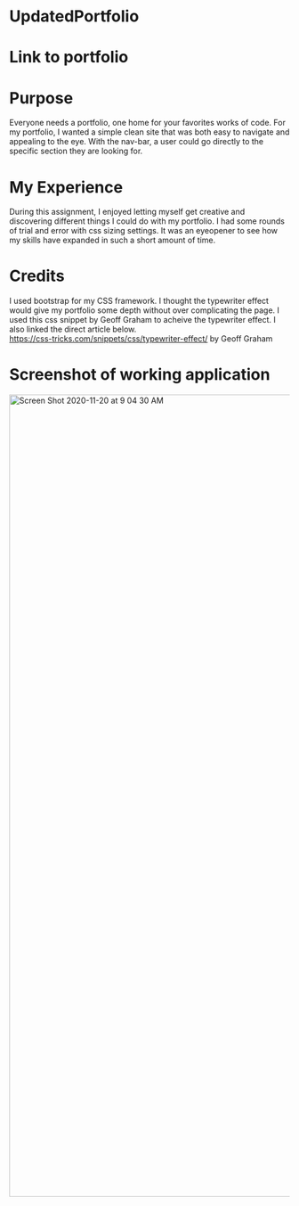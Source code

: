 # UpdatedPortfolio

# Link to portfolio


# Purpose
Everyone needs a portfolio, one home for your favorites works of code. For my portfolio, I wanted a simple clean site that was both easy to navigate and appealing to the eye. With the nav-bar, a user could go directly to the specific section they are looking for. 

# My Experience
During this assignment, I enjoyed letting myself get creative and discovering different things I could do with my portfolio. I had some rounds of trial and error with css sizing settings. It was an eyeopener to see how my skills have expanded in such a short amount of time.

# Credits
I used bootstrap for my CSS framework. I thought the typewriter effect would give my portfolio some depth without over complicating the page. I used this css snippet by Geoff Graham to acheive the typewriter effect. I also linked the direct article below. <br>
https://css-tricks.com/snippets/css/typewriter-effect/ by Geoff Graham




# Screenshot of working application
<img width="1440" alt="Screen Shot 2020-11-20 at 9 04 30 AM" src="https://user-images.githubusercontent.com/68556793/99816199-f718c980-2b10-11eb-8bbe-b9391586e05d.png">



